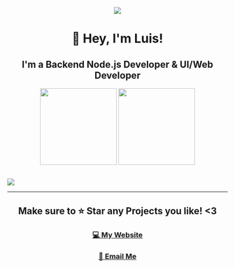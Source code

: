 <p align="center"><img src="https://i.imgur.com/A6bWGFl.gif"/></p>
<h1 align="center">👋 Hey, I'm Luis!</h1>
<h2 align="center">I'm a Backend Node.js Developer & UI/Web Developer<br></h2>
<div align="center">
</div>
<p align="center">
    <img align="center" height="175px" src="https://github-readme-stats.vercel.app/api?username=HypnoticSiege&show_icons=true&theme=react&include_all_commits=true&count_private=true&hide_border=true">
    <img align="center" height="175px" src="https://github-readme-stats.vercel.app/api/top-langs/?username=HypnoticSiege&hide_border=true&theme=react&layout=compact">
</p>
<br>
<a href="https://discord.com/users/479456028967305247">
  <img src="https://lanyard-profile-readme.vercel.app/api/479456028967305247" align="center"/>
</a>
<hr>
<h2 align="center">Make sure to ⭐ Star any Projects you like! <3</h2>
<h3 align="center"><a href='https://hypnoticsiege.codes' target="_blank">💻 My Website</a></h3>
<h3 align="center"><a href='mailto:luis@hypnoticsiege.codes?subject=Your GitHub' target="_blank">📨 Email Me</a></h3>
